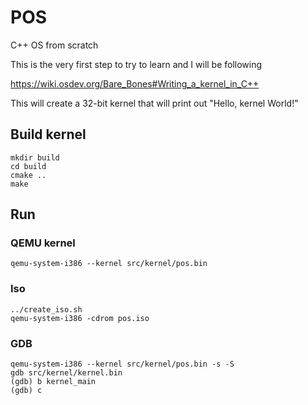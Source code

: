 # POS
C++ OS from scratch

This is the very first step to try to learn and I will be following 

https://wiki.osdev.org/Bare_Bones#Writing_a_kernel_in_C++

This will create a 32-bit kernel that will print out "Hello, kernel World!"

## Build kernel
```
mkdir build
cd build
cmake ..
make
```

## Run
### QEMU kernel
```
qemu-system-i386 --kernel src/kernel/pos.bin
```

### Iso
```
../create_iso.sh
qemu-system-i386 -cdrom pos.iso
```

### GDB
```
qemu-system-i386 --kernel src/kernel/pos.bin -s -S
gdb src/kernel/kernel.bin 
(gdb) b kernel_main
(gdb) c
```

